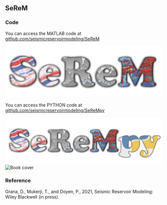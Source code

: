 ## SeReM

### Code
You can access the MATLAB code at
<a href="https://github.com/seismicreservoirmodeling/SeReM"> github.com/seismicreservoirmodeling/SeReM </a>

<img src="SeReM.jpg" alt="MATLAB code logo">

You can access the PYTHON code at
<a href="https://github.com/seismicreservoirmodeling/SeReMpy"> github.com/seismicreservoirmodeling/SeReMpy </a>

<img src="SeReMpy.jpg" alt="Python Code logo">

<img src="Cover.jpg" alt="Book cover">

### Reference

Grana, D., Mukerji, T., and Doyen, P., 2021, Seismic Reservoir Modeling: Wiley Blackwell (in press). 
